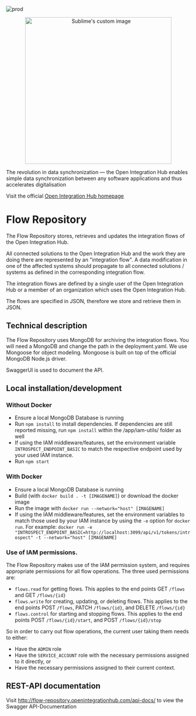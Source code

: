 ![prod](https://img.shields.io/badge/Status-Production-brightgreen.svg)

<p align="center">
  <img src="https://github.com/openintegrationhub/openintegrationhub/blob/master/Assets/medium-oih-einzeilig-zentriert.jpg" alt="Sublime's custom image" width="400"/>
</p>

The revolution in data synchronization — the Open Integration Hub enables simple data synchronization between any software applications and thus accelerates digitalisation

Visit the official [Open Integration Hub homepage](https://www.openintegrationhub.de/)

# Flow Repository

The Flow Repository stores, retrieves and updates the integration flows of the Open Integration Hub.

All connected solutions to the Open Integration Hub and the work they are doing there are represented by an "integration flow". A data modification in one of the affected systems should propagate to all connected solutions / systems as defined in the corresponding integration flow.

The integration flows are defined by a single user of the Open Integration Hub or a member of an organization which uses the Open Integration Hub.

The flows are specified in JSON, therefore we store and retrieve them in JSON.

## Technical description

The Flow Repository uses MongoDB for archiving the integration flows. You will need a MongoDB
and change the path in the deployment.yaml. We use Mongoose for object modeling. Mongoose is built on top of the official MongoDB Node.js driver.

SwaggerUI is used to document the API.

## Local installation/development

### Without Docker

- Ensure a local MongoDB Database is running
- Run `npm install` to install dependencies. If dependencies are still reported missing, run `npm install` within the /app/iam-utils/ folder as well
- If using the IAM middleware/features, set the environment variable `INTROSPECT_ENDPOINT_BASIC` to match the respective endpoint used by your used IAM instance.
- Run `npm start`

### With Docker

- Ensure a local MongoDB Database is running
- Build (with `docker build . -t [IMAGENAME]`) or download the docker image
- Run the image with `docker run --network="host" [IMAGENAME]`
- If using the IAM middleware/features, set the environment variables to match those used by your IAM instance by using the `-e` option for `docker run`. For example: `docker run -e "INTROSPECT_ENDPOINT_BASIC=http://localhost:3099/api/v1/tokens/introspect" -t --network="host" [IMAGENAME]`

### Use of IAM permissions.

The Flow Repository makes use of the IAM permission system, and requires appropriate permissions for all flow operations. The three used permissions are:

- `flows.read` for getting flows. This applies to the end points GET `/flows` and GET `/flows/{id}`
- `flows.write` for creating, updating, or deleting flows. This applies to the end points POST `/flows`, PATCH `/flows/{id}`, and DELETE `/flows/{id}`
- `flows.control` for starting and stopping flows. This applies to the end points POST `/flows/{id}/start`, and POST `/flows/{id}/stop`

So in order to carry out flow operations, the current user taking them needs to either:

- Have the `ADMIN` role
- Have the `SERVICE_ACCOUNT` role with the necessary permissions assigned to it directly, or
- Have the necessary permissions assigned to their current context.

## REST-API documentation

Visit http://flow-repository.openintegrationhub.com/api-docs/ to view the Swagger API-Documentation
